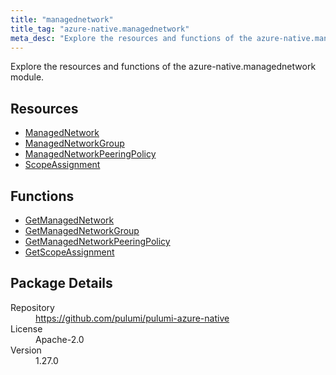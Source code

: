 ```yaml
---
title: "managednetwork"
title_tag: "azure-native.managednetwork"
meta_desc: "Explore the resources and functions of the azure-native.managednetwork module."
---
```


<!-- WARNING: this file was generated by Pulumi Docs Generator. -->
<!-- Do not edit by hand unless you're certain you know what you are doing! -->

Explore the resources and functions of the azure-native.managednetwork module.

<h2 id="resources">Resources</h2>
<ul class="api">
    <li><a href="managednetwork" title="ManagedNetwork"><span class="symbol resource"></span>ManagedNetwork</a></li>
    <li><a href="managednetworkgroup" title="ManagedNetworkGroup"><span class="symbol resource"></span>ManagedNetworkGroup</a></li>
    <li><a href="managednetworkpeeringpolicy" title="ManagedNetworkPeeringPolicy"><span class="symbol resource"></span>ManagedNetworkPeeringPolicy</a></li>
    <li><a href="scopeassignment" title="ScopeAssignment"><span class="symbol resource"></span>ScopeAssignment</a></li>
</ul>

<h2 id="functions">Functions</h2>
<ul class="api">
    <li><a href="getmanagednetwork" title="GetManagedNetwork"><span class="symbol function"></span>GetManagedNetwork</a></li>
    <li><a href="getmanagednetworkgroup" title="GetManagedNetworkGroup"><span class="symbol function"></span>GetManagedNetworkGroup</a></li>
    <li><a href="getmanagednetworkpeeringpolicy" title="GetManagedNetworkPeeringPolicy"><span class="symbol function"></span>GetManagedNetworkPeeringPolicy</a></li>
    <li><a href="getscopeassignment" title="GetScopeAssignment"><span class="symbol function"></span>GetScopeAssignment</a></li>
</ul>

<h2 id="package-details">Package Details</h2>
<dl class="package-details">
	<dt>Repository</dt>
	<dd><a href="https://github.com/pulumi/pulumi-azure-native">https://github.com/pulumi/pulumi-azure-native</a></dd>
	<dt>License</dt>
	<dd>Apache-2.0</dd>
	<dt>Version</dt>
	<dd>1.27.0</dd>
</dl>

